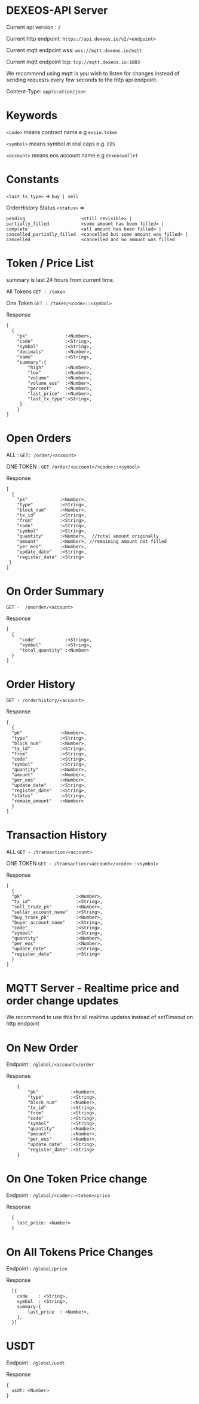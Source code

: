 # DEXEOS-API Server

Current api version : ``2``

Current http endpoint: ``https://api.dexeos.io/v2/<endpoint>``

Current mqtt endpoint wss: ``wss://mqtt.dexeos.io/mqtt``

Current mqtt endpoint tcp: ``tcp://mqtt.dexeos.io:1883``

We recommend using mqtt is you wish to listen for changes instead of sending requests every few seconds to the http api endpoint. 

Content-Type: ``application/json``

# Keywords
``<code>`` means contract name e.g ``eosio.token``

``<symbol>`` means symbol in real caps e.g. ``EOS``

``<account>`` means eos account name e.g ``dexeoswallet``

# Constants
``<last_tx_type>`` => `` buy | sell ``

OrderHistory Status
``<status>`` => 
```
pending                     <still revisible> | 
partially_filled            <some amount has been filled> | 
complete                    <all amount has been filled> | 
cancelled_partially_filled  <cancelled but some amount was filled> | 
cancelled                   <cancelled and no amount was filled
```



# Token / Price List
summary is last 24 hours from current time.

All Tokens
``GET : /token``

One Token
``GET : /token/<code>::<symbol>``

Response
```
[ 
  {
    "pk"              :<Number>,
    "code"            :<String>,
    "symbol"          :<String>,
    "decimals"        :<Number>,
    "name"            :<String>,
    "summary":{
        "high"        :<Number>,
        "low"         :<Number>,
        "volume"      :<Number>,
        "volume_eos"  :<Number>,
        "percent"     :<Number>,
        "last_price"  :<Number>,
        "last_tx_type":<String>,
     }
    }
]
```

# Open Orders
ALL : ``GET: /order/<account>``

ONE TOKEN : ``GET /order/<account>/<code>::<symbol>``

Response
```
[
  {
    "pk"            :<Number>,
    "type"          :<String>,
    "block_num"     :<Number>,
    "tx_id"         :<String>,
    "from"          :<String>,
    "code"          :<String>,
    "symbol"        :<String>,
    "quantity"      :<Number>,  //total amount originally
    "amount"        :<Number>, //remaining amount not filled
    "per_eos"       :<Number>,
    "update_date"   :<String>,
    "register_date" :<String>
 }
]
```

# On Order Summary
``GET -  /onorder/<account>``

Response
```
[
  {
     "code"           :<String>,
     "symbol"         :<String>,
     "total_quantity" :<Number>
  }
]
```

# Order History
``GET - /orderhistory/<account>``

Response
```
[
  {
  "pk"              :<Number>,
  "type"            :<String>,
  "block_num"       :<Number>,
  "tx_id"           :<String>,
  "from"            :<String>,
  "code"            :<String>,
  "symbol"          :<String>,
  "quantity"        :<Number>,
  "amount"          :<Number>,
  "per_eos"         :<Number>,
  "update_date"     :<String>,
  "register_date"   :<String>,
  "status"          :<String>,
  "remain_amount"   :<Number>
  }
]
```

# Transaction History
ALL ``GET - /transaction/<account>``

ONE TOKEN ``GET - /transaction/<account>/<code>::<symbol>``

Response
```
[
  {
  "pk"                    :<Number>,
  "tx_id"                 :<String>,
  "sell_trade_pk"         :<Number>,
  "seller_account_name"   :<String>,
  "buy_trade_pk"          :<Number>,
  "buyer_account_name"    :<String>,
  "code"                  :<String>,
  "symbol"                :<String>,
  "quantity"              :<Number>,
  "per_eos"               :<Number>,
  "update_date"           :<String>,
  "register_date"         :<String>
  }
]
```

# MQTT Server - Realtime price and order change updates
We recommend to use this for all realtime updates instead of setTimeout on http endpoint

# On New Order
Endpoint : ``/global/<account>/order``

Response
```
    {
        "pk"            :<Number>,
        "type"          :<String>,
        "block_num"     :<Number>,
        "tx_id"         :<String>,
        "from"          :<String>,
        "code"          :<String>,
        "symbol"        :<String>,
        "quantity"      :<Number>,
        "amount"        :<Number>,
        "per_eos"       :<Number>,
        "update_date"   :<String>,
        "register_date" :<String>
    }
```

# On One Token Price change
Endpoint : ``/global/<code>::<token>/price``

Response
```
  {
    last_price: <Number>
  }
```

# On All Tokens Price Changes
Endpoint : ``/global/price``

Response
```
  [{
    code    : <String>,
    symbol  : <String>,
    summary:{
        last_price  : <Number>,
    },
  }]
```

# USDT
Endpoint : ``/global/usdt``

Response
```
{ 
  usdt: <Number> 
}
```


